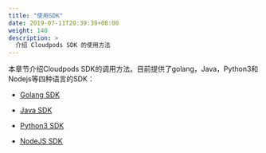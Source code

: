```yaml
---
title: "使用SDK"
date: 2019-07-11T20:39:39+08:00
weight: 140
description: >
  介绍 Cloudpods SDK 的使用方法
---
```


本章节介绍Cloudpods SDK的调用方法。目前提供了golang，Java，Python3和Nodejs等四种语言的SDK：

- [Golang SDK](https://github.com/yunionio/cloudpods/tree/master/pkg/mcclient)

- [Java SDK](https://github.com/yunionio/mcclient_java)

- [Python3 SDK](https://github.com/yunionio/mcclient_python)

- [NodeJS SDK](https://github.com/yunionio/mcclient_nodejs)
